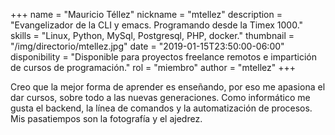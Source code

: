 +++
name = "Mauricio Téllez"
nickname = "mtellez"
description = "Evangelizador de la CLI y emacs. Programando desde la Timex 1000."
skills = "Linux, Python, MySql, Postgresql, PHP, docker."
thumbnail = "/img/directorio/mtellez.jpg"
date = "2019-01-15T23:50:00-06:00"
disponibility = "Disponible para proyectos freelance remotos e impartición de cursos de programación."
rol = "miembro"
author = "mtellez"
+++

Creo que la mejor forma de aprender es enseñando, por eso me apasiona el dar cursos, sobre todo a las nuevas generaciones. Como informático me gusta el backend, la línea de comandos y la automatización de procesos. Mis pasatiempos son la fotografía y el ajedrez.
